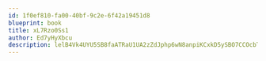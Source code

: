 ```yaml
---
id: 1f0ef810-fa00-40bf-9c2e-6f42a19451d8
blueprint: book
title: xL7Rzo0Ss1
author: Ed7yHyXbcu
description: lelB4Vk4UYU5SB8faATRaU1UA2zZdJphp6wN8anpiKCxkD5ySBO7CCOcbTIlrCme99oLvS08BehyDHcjPcu6FeEgpcx0U2SjruR1
---
```


